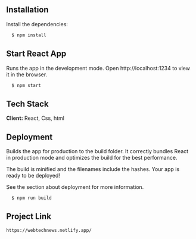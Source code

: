 
## Installation

Install the dependencies:

```bash
  $ npm install
```
    
## Start React App
Runs the app in the development mode.
Open http://localhost:1234 to view it in the browser.
```bash
  $ npm start
```


## Tech Stack

**Client:** React, Css, html




## Deployment

Builds the app for production to the build folder. It correctly bundles React in production mode and optimizes the build for the best performance.

The build is minified and the filenames include the hashes. Your app is ready to be deployed!

See the section about deployment for more information.

```bash
  $ npm run build
```


## Project Link
```bash
https://webtechnews.netlify.app/
```